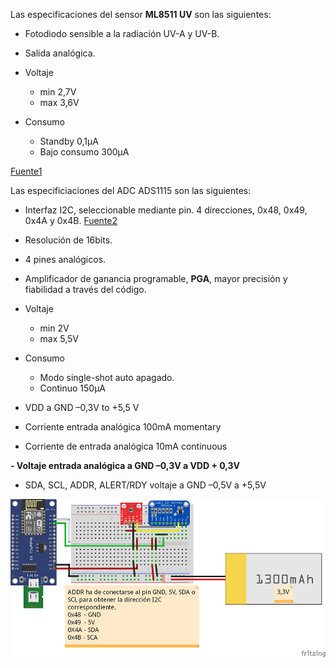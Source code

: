 Las especificaciones del sensor **ML8511 UV** son las siguientes:

- Fotodiodo sensible a la radiación UV-A y UV-B.
- Salida analógica.

- Voltaje  
  - min 2,7V
  - max 3,6V

- Consumo
  - Standby 0,1µA
  - Bajo consumo 300µA
  
[Fuente1](https://learn.sparkfun.com/tutorials/ml8511-uv-sensor-hookup-guide/all)
  
Las especificiaciones del ADC ADS1115 son las siguientes:

- Interfaz I2C, seleccionable mediante pin. 4 direcciones, 0x48, 0x49, 0x4A y 0x4B. [Fuente2](https://programarfacil.com/blog/arduino-blog/ads1115-convertidor-analogico-digital-adc-arduino-esp8266/)
- Resolución de 16bits.
- 4 pines analógicos.
- Amplificador de ganancia programable, **PGA**, mayor precisión y fiabilidad a través del código.
- Voltaje
  - min 2V
  - max 5,5V
- Consumo
  - Modo single-shot auto apagado.
  - Continuo 150µA
  
- VDD a GND –0,3V to +5,5 V
- Corriente entrada analógica 100mA momentary 
- Corriente de entrada analógica 10mA continuous

**- Voltaje entrada analógica  a GND –0,3V a VDD + 0,3V**
- SDA, SCL, ADDR, ALERT/RDY voltaje a GND –0,5V a +5,5V

 ![alt text](https://github.com/RaulMallorca/Estacion_metereologica/blob/master/Sensores/ML8511_ADS1115ADC/ADS1115_ADC.png)
 
 
